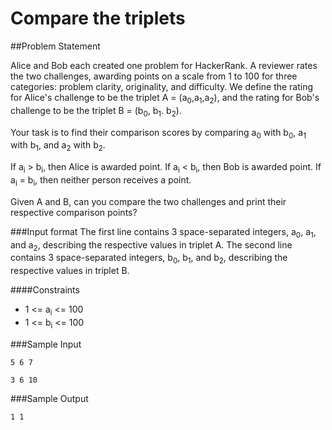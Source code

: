 # Compare the triplets

##Problem Statement

Alice and Bob each created one problem for HackerRank. A reviewer rates the two challenges, awarding points on a scale from 1 to 100 for three categories: problem clarity, originality, and difficulty.
We define the rating for Alice's challenge to be the triplet A = (a<sub>0</sub>,a<sub>1</sub>,a<sub>2</sub>), and the rating for Bob's challenge to be the triplet B = (b<sub>0</sub>, b<sub>1</sub>. b<sub>2</sub>).

Your task is to find their comparison scores by comparing a<sub>0</sub> with b<sub>0</sub>, a<sub>1</sub> with b<sub>1</sub>, and a<sub>2</sub> with b<sub>2</sub>.

If a<sub>i</sub> > b<sub>i</sub>, then Alice is awarded  point.
If a<sub>i</sub> < b<sub>i</sub>, then Bob is awarded  point.
If a<sub>i</sub> = b<sub>i</sub>, then neither person receives a point.

Given A and B, can you compare the two challenges and print their respective comparison points?

###Input format
The first line contains 3 space-separated integers, a<sub>0</sub>, a<sub>1</sub>, and a<sub>2</sub>, describing the respective values in triplet A. 
The second line contains 3 space-separated integers, b<sub>0</sub>, b<sub>1</sub>, and b<sub>2</sub>, describing the respective values in triplet B.

####Constraints

* 1 <= a<sub>i</sub> <= 100
* 1 <= b<sub>i</sub> <= 100

###Sample Input

```
5 6 7

3 6 10
```

###Sample Output

```
1 1 
```
